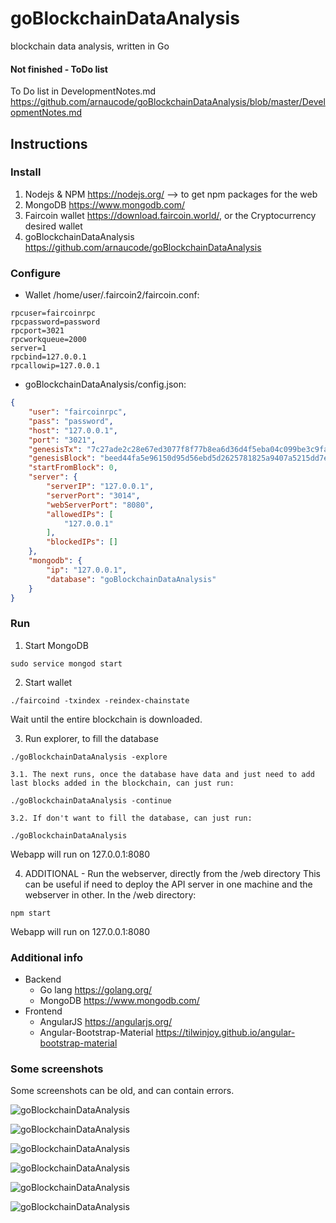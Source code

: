 # goBlockchainDataAnalysis
blockchain data analysis, written in Go

#### Not finished - ToDo list
To Do list in DevelopmentNotes.md https://github.com/arnaucode/goBlockchainDataAnalysis/blob/master/DevelopmentNotes.md

## Instructions

### Install
1. Nodejs & NPM https://nodejs.org/ --> to get npm packages for the web
2. MongoDB https://www.mongodb.com/
3. Faircoin wallet https://download.faircoin.world/, or the Cryptocurrency desired wallet
4. goBlockchainDataAnalysis https://github.com/arnaucode/goBlockchainDataAnalysis

### Configure
- Wallet /home/user/.faircoin2/faircoin.conf:
```
rpcuser=faircoinrpc
rpcpassword=password
rpcport=3021
rpcworkqueue=2000
server=1
rpcbind=127.0.0.1
rpcallowip=127.0.0.1
```

- goBlockchainDataAnalysis/config.json:
```json
{
    "user": "faircoinrpc",
    "pass": "password",
    "host": "127.0.0.1",
    "port": "3021",
	"genesisTx": "7c27ade2c28e67ed3077f8f77b8ea6d36d4f5eba04c099be3c9faa9a4a04c046",
	"genesisBlock": "beed44fa5e96150d95d56ebd5d2625781825a9407a5215dd7eda723373a0a1d7",
    "startFromBlock": 0,
    "server": {
        "serverIP": "127.0.0.1",
        "serverPort": "3014",
        "webServerPort": "8080",
        "allowedIPs": [
            "127.0.0.1"
        ],
        "blockedIPs": []
    },
    "mongodb": {
        "ip": "127.0.0.1",
        "database": "goBlockchainDataAnalysis"
    }
}
```

### Run

1. Start MongoDB
```
sudo service mongod start
```

2. Start wallet
```
./faircoind -txindex -reindex-chainstate
```
Wait until the entire blockchain is downloaded.

3. Run explorer, to fill the database
```
./goBlockchainDataAnalysis -explore
```

    3.1. The next runs, once the database have data and just need to add last blocks added in the blockchain, can just run:
```
./goBlockchainDataAnalysis -continue
```
    
    3.2. If don't want to fill the database, can just run:
```
./goBlockchainDataAnalysis
```

Webapp will run on 127.0.0.1:8080

4. ADDITIONAL - Run the webserver, directly from the /web directory
This can be useful if need to deploy the API server in one machine and the webserver in other.
In the /web directory:
```
npm start
```
Webapp will run on 127.0.0.1:8080



### Additional info
- Backend
    - Go lang https://golang.org/
    - MongoDB https://www.mongodb.com/
- Frontend
    - AngularJS https://angularjs.org/
    - Angular-Bootstrap-Material https://tilwinjoy.github.io/angular-bootstrap-material


### Some screenshots
Some screenshots can be old, and can contain errors.

![goBlockchainDataAnalysis](https://raw.githubusercontent.com/arnaucode/goBlockchainDataAnalysis/master/screenshots/goBlockchainDataAnalysis00.png "goBlockchainDataAnalysis")

![goBlockchainDataAnalysis](https://raw.githubusercontent.com/arnaucode/goBlockchainDataAnalysis/master/screenshots/goBlockchainDataAnalysis06.gif "goBlockchainDataAnalysis")

![goBlockchainDataAnalysis](https://raw.githubusercontent.com/arnaucode/goBlockchainDataAnalysis/master/screenshots/goBlockchainDataAnalysis05.png "goBlockchainDataAnalysis")


![goBlockchainDataAnalysis](https://raw.githubusercontent.com/arnaucode/goBlockchainDataAnalysis/master/screenshots/goBlockchainDataAnalysis01.png "goBlockchainDataAnalysis")


![goBlockchainDataAnalysis](https://raw.githubusercontent.com/arnaucode/goBlockchainDataAnalysis/master/screenshots/goBlockchainDataAnalysis02.png "goBlockchainDataAnalysis")


![goBlockchainDataAnalysis](https://raw.githubusercontent.com/arnaucode/goBlockchainDataAnalysis/master/screenshots/goBlockchainDataAnalysis04.png "goBlockchainDataAnalysis")

